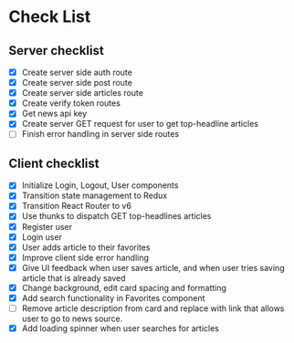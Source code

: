 # Check List

## Server checklist

- [x] Create server side auth route
- [x] Create server side post route
- [x] Create server side articles route
- [x] Create verify token routes
- [x] Get news api key
- [x] Create server GET request for user to get top-headline articles
- [ ] Finish error handling in server side routes

## Client checklist

- [x] Initialize Login, Logout, User components
- [x] Transition state management to Redux
- [x] Transition React Router to v6
- [x] Use thunks to dispatch GET top-headlines articles
- [x] Register user
- [x] Login user
- [x] User adds article to their favorites
- [x] Improve client side error handling
- [x] Give UI feedback when user saves article, and when user tries saving article that is already saved
- [x] Change background, edit card spacing and formatting
- [x] Add search functionality in Favorites component
- [ ] Remove article description from card and replace with link that allows user to go to news source.
- [x] Add loading spinner when user searches for articles

